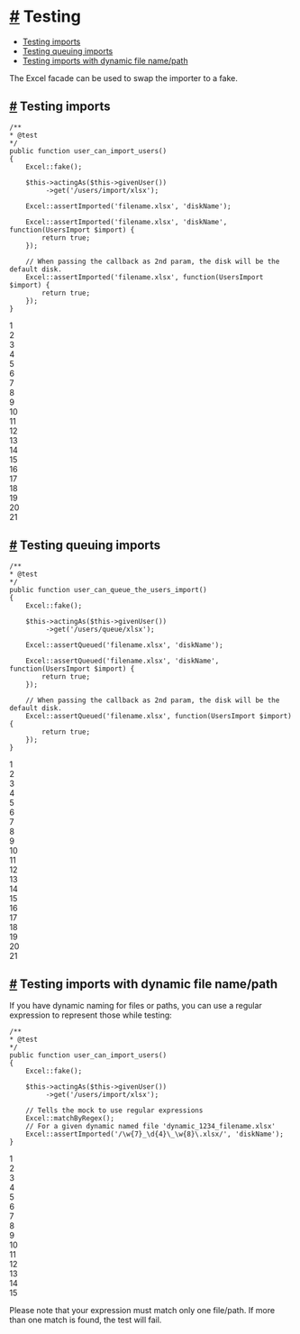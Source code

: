 [#](#testing) Testing
=====================

*   [Testing imports](#testing-imports)
*   [Testing queuing imports](#testing-queuing-imports)
*   [Testing imports with dynamic file name/path](#testing-imports-with-dynamic-file-name-path)

The Excel facade can be used to swap the importer to a fake.

[#](#testing-imports) Testing imports
-------------------------------------

    /**
    * @test
    */
    public function user_can_import_users() 
    {
        Excel::fake();
        
        $this->actingAs($this->givenUser())
             ->get('/users/import/xlsx');
    
        Excel::assertImported('filename.xlsx', 'diskName');
        
        Excel::assertImported('filename.xlsx', 'diskName', function(UsersImport $import) {
            return true;
        });
        
        // When passing the callback as 2nd param, the disk will be the default disk.
        Excel::assertImported('filename.xlsx', function(UsersImport $import) {
            return true;
        });
    }
    

1  
2  
3  
4  
5  
6  
7  
8  
9  
10  
11  
12  
13  
14  
15  
16  
17  
18  
19  
20  
21  

[#](#testing-queuing-imports) Testing queuing imports
-----------------------------------------------------

    /**
    * @test
    */
    public function user_can_queue_the_users_import() 
    {
        Excel::fake();
    
        $this->actingAs($this->givenUser())
             ->get('/users/queue/xlsx');
    
        Excel::assertQueued('filename.xlsx', 'diskName');
        
        Excel::assertQueued('filename.xlsx', 'diskName', function(UsersImport $import) {
            return true;
        });
        
        // When passing the callback as 2nd param, the disk will be the default disk.
        Excel::assertQueued('filename.xlsx', function(UsersImport $import) {
            return true;
        });
    }
    

1  
2  
3  
4  
5  
6  
7  
8  
9  
10  
11  
12  
13  
14  
15  
16  
17  
18  
19  
20  
21  

[#](#testing-imports-with-dynamic-file-name-path) Testing imports with dynamic file name/path
---------------------------------------------------------------------------------------------

If you have dynamic naming for files or paths, you can use a regular expression to represent those while testing:

    /**
    * @test
    */
    public function user_can_import_users() 
    {
        Excel::fake();
        
        $this->actingAs($this->givenUser())
             ->get('/users/import/xlsx');
        
        // Tells the mock to use regular expressions
        Excel::matchByRegex(); 
        // For a given dynamic named file 'dynamic_1234_filename.xlsx'
        Excel::assertImported('/\w{7}_\d{4}\_\w{8}\.xlsx/', 'diskName');
    }
    

1  
2  
3  
4  
5  
6  
7  
8  
9  
10  
11  
12  
13  
14  
15  

Please note that your expression must match only one file/path. If more than one match is found, the test will fail.